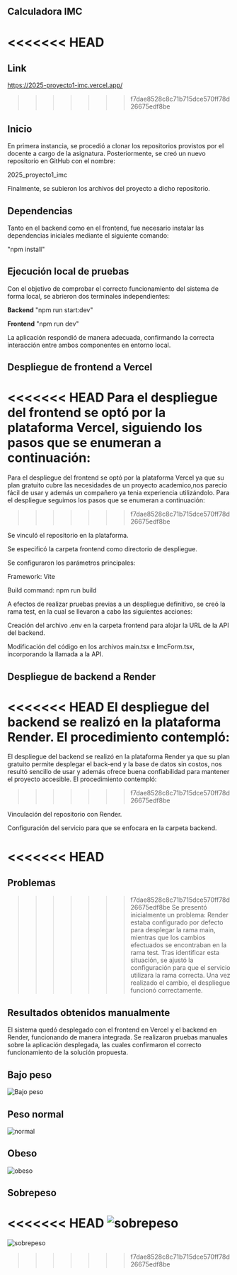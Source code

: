 ##  Calculadora IMC

<<<<<<< HEAD
=======
## Link
https://2025-proyecto1-imc.vercel.app/

>>>>>>> f7dae8528c8c71b715dce570ff78d26675edf8be
## Inicio
En primera instancia, se procedió a clonar los repositorios provistos por el docente a cargo de la asignatura.
Posteriormente, se creó un nuevo repositorio en GitHub con el nombre:

2025_proyecto1_imc

Finalmente, se subieron los archivos del proyecto a dicho repositorio.

## Dependencias
Tanto en el backend como en el frontend, fue necesario instalar las dependencias iniciales mediante el siguiente comando:

"npm install"

## Ejecución local de pruebas
Con el objetivo de comprobar el correcto funcionamiento del sistema de forma local, se abrieron dos terminales independientes:

**Backend**
"npm run start:dev"

**Frontend**
"npm run dev"

La aplicación respondió de manera adecuada, confirmando la correcta interacción entre ambos componentes en entorno local.

## Despliegue de frontend a Vercel
<<<<<<< HEAD
Para el despliegue del frontend se optó por la plataforma Vercel, siguiendo los pasos que se enumeran a continuación:
=======
Para el despliegue del frontend se optó por la plataforma Vercel ya que su plan gratuito cubre las necesidades de  un proyecto academico,nos parecio fácil de usar y además  un compañero ya tenia experiencia utilizándolo.
 Para el despliegue seguimos los pasos que se enumeran a continuación:
>>>>>>> f7dae8528c8c71b715dce570ff78d26675edf8be

Se vinculó el repositorio en la plataforma.

Se especificó la carpeta frontend como directorio de despliegue.

Se configuraron los parámetros principales:

Framework: Vite

Build command: npm run build

A efectos de realizar pruebas previas a un despliegue definitivo, se creó la rama test, en la cual se llevaron a cabo las siguientes acciones:

Creación del archivo .env en la carpeta frontend para alojar la URL de la API del backend.

Modificación del código en los archivos main.tsx e ImcForm.tsx, incorporando la llamada a la API.


## Despliegue de backend a Render
<<<<<<< HEAD
El despliegue del backend se realizó en la plataforma Render. El procedimiento contempló:
=======
El despliegue del backend se realizó en la plataforma Render ya que su plan gratuito permite desplegar el back-end y la base de datos sin costos, nos resultó sencillo de usar y además ofrece buena confiabilidad para mantener el proyecto accesible.
El procedimiento contempló:
>>>>>>> f7dae8528c8c71b715dce570ff78d26675edf8be

Vinculación del repositorio con Render.

Configuración del servicio para que se enfocara en la carpeta backend.

<<<<<<< HEAD
=======
## Problemas 
>>>>>>> f7dae8528c8c71b715dce570ff78d26675edf8be
Se presentó inicialmente un problema: Render estaba configurado por defecto para desplegar la rama main, mientras que los cambios efectuados se encontraban en la rama test.
Tras identificar esta situación, se ajustó la configuración para que el servicio utilizara la rama correcta. Una vez realizado el cambio, el despliegue funcionó correctamente.


## Resultados obtenidos manualmente
El sistema quedó desplegado con el frontend en Vercel y el backend en Render, funcionando de manera integrada.
Se realizaron pruebas manuales sobre la aplicación desplegada, las cuales confirmaron el correcto funcionamiento de la solución propuesta.

## Bajo peso
![Bajo peso](./images/bajopeso.png)
## Peso normal
![normal](./images/normal.png)
## Obeso
![obeso](./images/obeso.png)
## Sobrepeso
<<<<<<< HEAD
![sobrepeso](./images/sobrepeso.png)
=======
![sobrepeso](./images/sobrepeso.png) 
>>>>>>> f7dae8528c8c71b715dce570ff78d26675edf8be
